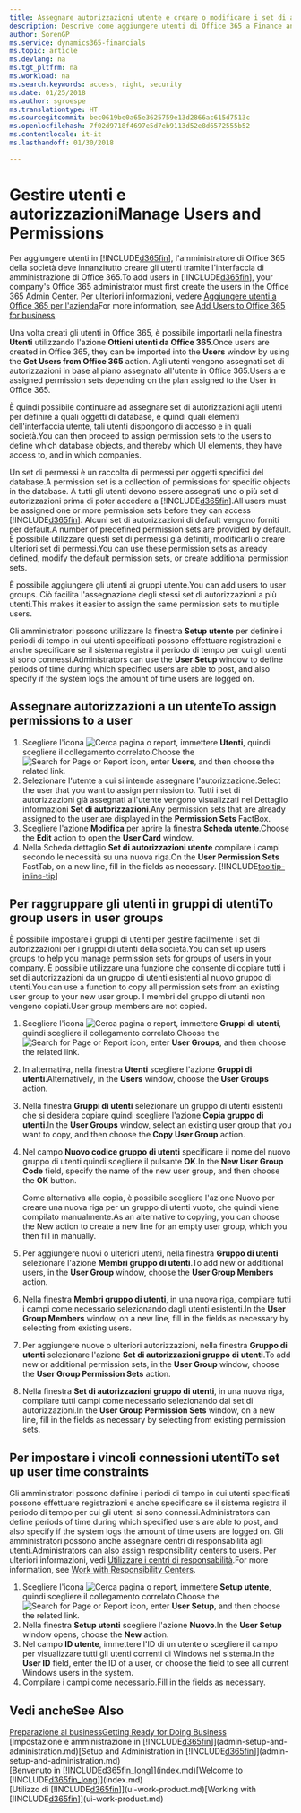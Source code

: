 ```yaml
---
title: Assegnare autorizzazioni utente e creare o modificare i set di autorizzazioni | Documenti Microsoft
description: Descrive come aggiungere utenti di Office 365 a Finance and Operations, Business edition e quindi assegnare le autorizzazioni, i diritti di accesso e le impostazioni di protezione.
author: SorenGP
ms.service: dynamics365-financials
ms.topic: article
ms.devlang: na
ms.tgt_pltfrm: na
ms.workload: na
ms.search.keywords: access, right, security
ms.date: 01/25/2018
ms.author: sgroespe
ms.translationtype: HT
ms.sourcegitcommit: bec0619be0a65e3625759e13d2866ac615d7513c
ms.openlocfilehash: 7f02d9718f4697e5d7eb9113d52e8d6572555b52
ms.contentlocale: it-it
ms.lasthandoff: 01/30/2018

---
```

# <a name="manage-users-and-permissions"></a><span data-ttu-id="d24e8-103">Gestire utenti e autorizzazioni</span><span class="sxs-lookup"><span data-stu-id="d24e8-103">Manage Users and Permissions</span></span>
<span data-ttu-id="d24e8-104">Per aggiungere utenti in [!INCLUDE[d365fin](includes/d365fin_md.md)], l'amministratore di Office 365 della società deve innanzitutto creare gli utenti tramite l'interfaccia di amministrazione di Office 365.</span><span class="sxs-lookup"><span data-stu-id="d24e8-104">To add users in [!INCLUDE[d365fin](includes/d365fin_md.md)], your company's Office 365 administrator must first create the users in the Office 365 Admin Center.</span></span> <span data-ttu-id="d24e8-105">Per ulteriori informazioni, vedere [Aggiungere utenti a Office 365 per l'azienda](https://support.office.com/en-us/article/Add-users-to-Office-365-for-business-435ccec3-09dd-4587-9ebd-2f3cad6bc2bc)</span><span class="sxs-lookup"><span data-stu-id="d24e8-105">For more information, see [Add Users to Office 365 for business](https://support.office.com/en-us/article/Add-users-to-Office-365-for-business-435ccec3-09dd-4587-9ebd-2f3cad6bc2bc)</span></span>

<span data-ttu-id="d24e8-106">Una volta creati gli utenti in Office 365, è possibile importarli nella finestra **Utenti** utilizzando l'azione **Ottieni utenti da Office 365**.</span><span class="sxs-lookup"><span data-stu-id="d24e8-106">Once users are created in Office 365, they can be imported into the **Users** window by using the **Get Users from Office 365** action.</span></span> <span data-ttu-id="d24e8-107">Agli utenti vengono assegnati set di autorizzazioni in base al piano assegnato all'utente in Office 365.</span><span class="sxs-lookup"><span data-stu-id="d24e8-107">Users are assigned permission sets depending on the plan assigned to the User in Office 365.</span></span>

<span data-ttu-id="d24e8-108">È quindi possibile continuare ad assegnare set di autorizzazioni agli utenti per definire a quali oggetti di database, e quindi quali elementi dell'interfaccia utente, tali utenti dispongono di accesso e in quali società.</span><span class="sxs-lookup"><span data-stu-id="d24e8-108">You can then proceed to assign permission sets to the users to define which database objects, and thereby which UI elements, they have access to, and in which companies.</span></span>

<span data-ttu-id="d24e8-109">Un set di permessi è un raccolta di permessi per oggetti specifici del database.</span><span class="sxs-lookup"><span data-stu-id="d24e8-109">A permission set is a collection of permissions for specific objects in the database.</span></span> <span data-ttu-id="d24e8-110">A tutti gli utenti devono essere assegnati uno o più set di autorizzazioni prima di poter accedere a [!INCLUDE[d365fin](includes/d365fin_md.md)].</span><span class="sxs-lookup"><span data-stu-id="d24e8-110">All users must be assigned one or more permission sets before they can access [!INCLUDE[d365fin](includes/d365fin_md.md)].</span></span> <span data-ttu-id="d24e8-111">Alcuni set di autorizzazioni di default vengono forniti per default.</span><span class="sxs-lookup"><span data-stu-id="d24e8-111">A number of predefined permission sets are provided by default.</span></span> <span data-ttu-id="d24e8-112">È possibile utilizzare questi set di permessi già definiti, modificarli o creare ulteriori set di permessi.</span><span class="sxs-lookup"><span data-stu-id="d24e8-112">You can use these permission sets as already defined, modify the default permission sets, or create additional permission sets.</span></span>

<span data-ttu-id="d24e8-113">È possibile aggiungere gli utenti ai gruppi utente.</span><span class="sxs-lookup"><span data-stu-id="d24e8-113">You can add users to user groups.</span></span> <span data-ttu-id="d24e8-114">Ciò facilita l'assegnazione degli stessi set di autorizzazioni a più utenti.</span><span class="sxs-lookup"><span data-stu-id="d24e8-114">This makes it easier to assign the same permission sets to multiple users.</span></span>

<span data-ttu-id="d24e8-115">Gli amministratori possono utilizzare la finestra **Setup utente** per definire i periodi di tempo in cui utenti specificati possono effettuare registrazioni e anche specificare se il sistema registra il periodo di tempo per cui gli utenti si sono connessi.</span><span class="sxs-lookup"><span data-stu-id="d24e8-115">Administrators can use the **User Setup** window to define periods of time during which specified users are able to post, and also specify if the system logs the amount of time users are logged on.</span></span>

## <a name="to-assign-permissions-to-a-user"></a><span data-ttu-id="d24e8-116">Assegnare autorizzazioni a un utente</span><span class="sxs-lookup"><span data-stu-id="d24e8-116">To assign permissions to a user</span></span>
1. <span data-ttu-id="d24e8-117">Scegliere l'icona ![Cerca pagina o report](media/ui-search/search_small.png "Cerca pagina o report"), immettere **Utenti**, quindi scegliere il collegamento correlato.</span><span class="sxs-lookup"><span data-stu-id="d24e8-117">Choose the ![Search for Page or Report](media/ui-search/search_small.png "Search for Page or Report icon") icon, enter **Users**, and then choose the related link.</span></span>
2. <span data-ttu-id="d24e8-118">Selezionare l'utente a cui si intende assegnare l'autorizzazione.</span><span class="sxs-lookup"><span data-stu-id="d24e8-118">Select the user that you want to assign permission to.</span></span>
<span data-ttu-id="d24e8-119">Tutti i set di autorizzazioni già assegnati all'utente vengono visualizzati nel Dettaglio informazioni **Set di autorizzazioni**.</span><span class="sxs-lookup"><span data-stu-id="d24e8-119">Any permission sets that are already assigned to the user are displayed in the **Permission Sets** FactBox.</span></span>
3. <span data-ttu-id="d24e8-120">Scegliere l'azione **Modifica** per aprire la finestra **Scheda utente**.</span><span class="sxs-lookup"><span data-stu-id="d24e8-120">Choose the **Edit** action to open the **User Card** window.</span></span>
4. <span data-ttu-id="d24e8-121">Nella Scheda dettaglio **Set di autorizzazioni utente** compilare i campi secondo le necessità su una nuova riga.</span><span class="sxs-lookup"><span data-stu-id="d24e8-121">On the **User Permission Sets** FastTab, on a new line, fill in the fields as necessary.</span></span> [!INCLUDE[tooltip-inline-tip](includes/tooltip-inline-tip_md.md)]

## <a name="to-group-users-in-user-groups"></a><span data-ttu-id="d24e8-122">Per raggruppare gli utenti in gruppi di utenti</span><span class="sxs-lookup"><span data-stu-id="d24e8-122">To group users in user groups</span></span>
<span data-ttu-id="d24e8-123">È possibile impostare i gruppi di utenti per gestire facilmente i set di autorizzazioni per i gruppi di utenti della società.</span><span class="sxs-lookup"><span data-stu-id="d24e8-123">You can set up users groups to help you manage permission sets for groups of users in your company.</span></span> <span data-ttu-id="d24e8-124">È possibile utilizzare una funzione che consente di copiare tutti i set di autorizzazioni da un gruppo di utenti esistenti al nuovo gruppo di utenti.</span><span class="sxs-lookup"><span data-stu-id="d24e8-124">You can use a function to copy all permission sets from an existing user group to your new user group.</span></span> <span data-ttu-id="d24e8-125">I membri del gruppo di utenti non vengono copiati.</span><span class="sxs-lookup"><span data-stu-id="d24e8-125">User group members are not copied.</span></span>

1. <span data-ttu-id="d24e8-126">Scegliere l'icona ![Cerca pagina o report](media/ui-search/search_small.png "Cerca pagina o report"), immettere **Gruppi di utenti**, quindi scegliere il collegamento correlato.</span><span class="sxs-lookup"><span data-stu-id="d24e8-126">Choose the ![Search for Page or Report](media/ui-search/search_small.png "Search for Page or Report icon") icon, enter **User Groups**, and then choose the related link.</span></span>
2. <span data-ttu-id="d24e8-127">In alternativa, nella finestra **Utenti** scegliere l'azione **Gruppi di utenti**.</span><span class="sxs-lookup"><span data-stu-id="d24e8-127">Alternatively, in the **Users** window, choose the **User Groups** action.</span></span>
3. <span data-ttu-id="d24e8-128">Nella finestra **Gruppi di utenti** selezionare un gruppo di utenti esistenti che si desidera copiare quindi scegliere l'azione **Copia gruppo di utenti**.</span><span class="sxs-lookup"><span data-stu-id="d24e8-128">In the **User Groups** window, select an existing user group that you want to copy, and then choose the **Copy User Group** action.</span></span>
4. <span data-ttu-id="d24e8-129">Nel campo **Nuovo codice gruppo di utenti** specificare il nome del nuovo gruppo di utenti quindi scegliere il pulsante **OK**.</span><span class="sxs-lookup"><span data-stu-id="d24e8-129">In the **New User Group Code** field, specify the name of the new user group, and then choose the **OK** button.</span></span>

    <span data-ttu-id="d24e8-130">Come alternativa alla copia, è possibile scegliere l'azione Nuovo per creare una nuova riga per un gruppo di utenti vuoto, che quindi viene compilato manualmente.</span><span class="sxs-lookup"><span data-stu-id="d24e8-130">As an alternative to copying, you can choose the New action to create a new line for an empty user group, which you then fill in manually.</span></span>
5. <span data-ttu-id="d24e8-131">Per aggiungere nuovi o ulteriori utenti, nella finestra **Gruppo di utenti** selezionare l'azione **Membri gruppo di utenti**.</span><span class="sxs-lookup"><span data-stu-id="d24e8-131">To add new or additional users, in the **User Group** window, choose the **User Group Members** action.</span></span>
6. <span data-ttu-id="d24e8-132">Nella finestra **Membri gruppo di utenti**, in una nuova riga, compilare tutti i campi come necessario selezionando dagli utenti esistenti.</span><span class="sxs-lookup"><span data-stu-id="d24e8-132">In the **User Group Members** window, on a new line, fill in the fields as necessary by selecting from existing users.</span></span>
7. <span data-ttu-id="d24e8-133">Per aggiungere nuove o ulteriori autorizzazioni, nella finestra **Gruppo di utenti** selezionare l'azione **Set di autorizzazioni gruppo di utenti**.</span><span class="sxs-lookup"><span data-stu-id="d24e8-133">To add new or additional permission sets, in the **User Group** window, choose the **User Group Permission Sets** action.</span></span>
8. <span data-ttu-id="d24e8-134">Nella finestra **Set di autorizzazioni gruppo di utenti**, in una nuova riga, compilare tutti campi come necessario selezionando dai set di autorizzazioni.</span><span class="sxs-lookup"><span data-stu-id="d24e8-134">In the **User Group Permission Sets** window, on a new line, fill in the fields as necessary by selecting from existing permission sets.</span></span>

## <a name="to-set-up-user-time-constraints"></a><span data-ttu-id="d24e8-135">Per impostare i vincoli connessioni utenti</span><span class="sxs-lookup"><span data-stu-id="d24e8-135">To set up user time constraints</span></span>
<span data-ttu-id="d24e8-136">Gli amministratori possono definire i periodi di tempo in cui utenti specificati possono effettuare registrazioni e anche specificare se il sistema registra il periodo di tempo per cui gli utenti si sono connessi.</span><span class="sxs-lookup"><span data-stu-id="d24e8-136">Administrators can define periods of time during which specified users are able to post, and also specify if the system logs the amount of time users are logged on.</span></span> <span data-ttu-id="d24e8-137">Gli amministratori possono anche assegnare centri di responsabilità agli utenti.</span><span class="sxs-lookup"><span data-stu-id="d24e8-137">Administrators can also assign responsibility centers to users.</span></span> <span data-ttu-id="d24e8-138">Per ulteriori informazioni, vedi [Utilizzare i centri di responsabilità](inventory-responsibility-centers.md).</span><span class="sxs-lookup"><span data-stu-id="d24e8-138">For more information, see [Work with Responsibility Centers](inventory-responsibility-centers.md).</span></span>

1. <span data-ttu-id="d24e8-139">Scegliere l'icona ![Cerca pagina o report](media/ui-search/search_small.png "Cerca pagina o report"), immettere **Setup utente**, quindi scegliere il collegamento correlato.</span><span class="sxs-lookup"><span data-stu-id="d24e8-139">Choose the ![Search for Page or Report](media/ui-search/search_small.png "Search for Page or Report icon") icon, enter **User Setup**, and then choose the related link.</span></span>
2. <span data-ttu-id="d24e8-140">Nella finestra **Setup utenti** scegliere l'azione **Nuovo**.</span><span class="sxs-lookup"><span data-stu-id="d24e8-140">In the **User Setup** window opens, choose the **New** action.</span></span>
3. <span data-ttu-id="d24e8-141">Nel campo **ID utente**, immettere l'ID di un utente o scegliere il campo per visualizzare tutti gli utenti correnti di Windows nel sistema.</span><span class="sxs-lookup"><span data-stu-id="d24e8-141">In the **User ID** field, enter the ID of a user, or choose the field to see all current Windows users in the system.</span></span>
4. <span data-ttu-id="d24e8-142">Compilare i campi come necessario.</span><span class="sxs-lookup"><span data-stu-id="d24e8-142">Fill in the fields as necessary.</span></span>

## <a name="see-also"></a><span data-ttu-id="d24e8-143">Vedi anche</span><span class="sxs-lookup"><span data-stu-id="d24e8-143">See Also</span></span>
[<span data-ttu-id="d24e8-144">Preparazione al business</span><span class="sxs-lookup"><span data-stu-id="d24e8-144">Getting Ready for Doing Business</span></span>](ui-get-ready-business.md)  
<span data-ttu-id="d24e8-145">[Impostazione e amministrazione in [!INCLUDE[d365fin](includes/d365fin_md.md)]](admin-setup-and-administration.md)</span><span class="sxs-lookup"><span data-stu-id="d24e8-145">[Setup and Administration in [!INCLUDE[d365fin](includes/d365fin_md.md)]](admin-setup-and-administration.md)</span></span>  
<span data-ttu-id="d24e8-146">[Benvenuto in [!INCLUDE[d365fin_long](includes/d365fin_long_md.md)]](index.md)</span><span class="sxs-lookup"><span data-stu-id="d24e8-146">[Welcome to [!INCLUDE[d365fin_long](includes/d365fin_long_md.md)]](index.md)</span></span>  
<span data-ttu-id="d24e8-147">[Utilizzo di [!INCLUDE[d365fin](includes/d365fin_md.md)]](ui-work-product.md)</span><span class="sxs-lookup"><span data-stu-id="d24e8-147">[Working with [!INCLUDE[d365fin](includes/d365fin_md.md)]](ui-work-product.md)</span></span>  

